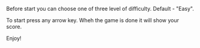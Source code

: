 Before start you can choose one of three level of difficulty. Default - "Easy".

To start press any arrow key.
Wheh the game is done it will show your score.

Enjoy!
